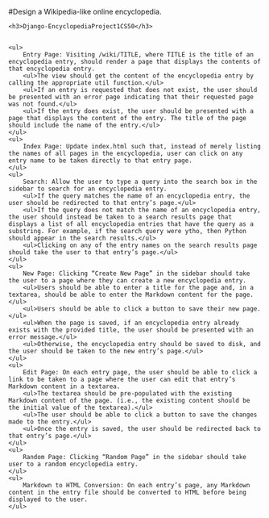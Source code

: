 #Design a Wikipedia-like online encyclopedia.

<div>
    
    <h3>Django-EncyclopediaProject1CS50</h3>


    <ul>
        Entry Page: Visiting /wiki/TITLE, where TITLE is the title of an encyclopedia entry, should render a page that displays the contents of that encyclopedia entry.
        <ul>The view should get the content of the encyclopedia entry by calling the appropriate util function.</ul>
        <ul>If an entry is requested that does not exist, the user should be presented with an error page indicating that their requested page was not found.</ul>
        <ul>If the entry does exist, the user should be presented with a page that displays the content of the entry. The title of the page should include the name of the entry.</ul>
    </ul>
    <ul>
        Index Page: Update index.html such that, instead of merely listing the names of all pages in the encyclopedia, user can click on any entry name to be taken directly to that entry page.
    </ul>
    <ul>
        Search: Allow the user to type a query into the search box in the sidebar to search for an encyclopedia entry.
        <ul>If the query matches the name of an encyclopedia entry, the user should be redirected to that entry’s page.</ul>
        <ul>If the query does not match the name of an encyclopedia entry, the user should instead be taken to a search results page that displays a list of all encyclopedia entries that have the query as a substring. For example, if the search query were ytho, then Python should appear in the search results.</ul>
        <ul>Clicking on any of the entry names on the search results page should take the user to that entry’s page.</ul>
    </ul>
    <ul>
        New Page: Clicking “Create New Page” in the sidebar should take the user to a page where they can create a new encyclopedia entry.
        <ul>Users should be able to enter a title for the page and, in a textarea, should be able to enter the Markdown content for the page.</ul>
        <ul>Users should be able to click a button to save their new page.</ul>
        <ul>When the page is saved, if an encyclopedia entry already exists with the provided title, the user should be presented with an error message.</ul>
        <ul>Otherwise, the encyclopedia entry should be saved to disk, and the user should be taken to the new entry’s page.</ul>
    </ul>
    <ul>
        Edit Page: On each entry page, the user should be able to click a link to be taken to a page where the user can edit that entry’s Markdown content in a textarea.
        <ul>The textarea should be pre-populated with the existing Markdown content of the page. (i.e., the existing content should be the initial value of the textarea).</ul>
        <ul>The user should be able to click a button to save the changes made to the entry.</ul>
        <ul>Once the entry is saved, the user should be redirected back to that entry’s page.</ul>
    </ul>
    <ul>
        Random Page: Clicking “Random Page” in the sidebar should take user to a random encyclopedia entry.
    </ul>
    <ul>
        Markdown to HTML Conversion: On each entry’s page, any Markdown content in the entry file should be converted to HTML before being displayed to the user. 
    </ul>
</div>
